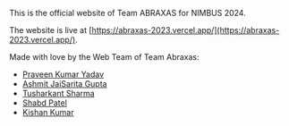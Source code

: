 This is the official website of Team ABRAXAS for NIMBUS 2024.

The website is live at [https://abraxas-2023.vercel.app/](https://abraxas-2023.vercel.app/).

Made with love by the Web Team of Team Abraxas: 
- [Praveen Kumar Yadav](https://github.com/the-centinal)
- [Ashmit JaiSarita Gupta](https://www.ashmit.dev/)
- [Tusharkant Sharma](https://github.com/tushar453)
- [Shabd Patel](https://github.com/shabdpatel)
- [Kishan Kumar](https://github.com/kishankumarkk08) 

